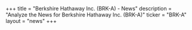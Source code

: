 +++
title = "Berkshire Hathaway Inc. (BRK-A) - News"
description = "Analyze the News for Berkshire Hathaway Inc. (BRK-A)"
ticker = "BRK-A"
layout = "news"
+++

